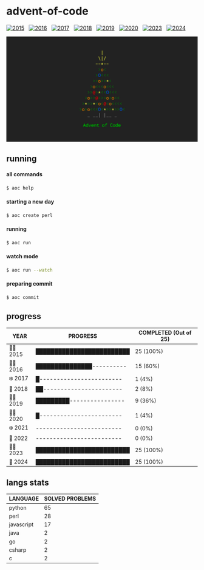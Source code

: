 # advent-of-code

[![2015](https://github.com/matheusaraujo/advent-of-code/actions/workflows/2015.yaml/badge.svg)](https://github.com/matheusaraujo/advent-of-code/actions/workflows/2015.yaml) &nbsp;
[![2016](https://github.com/matheusaraujo/advent-of-code/actions/workflows/2016.yaml/badge.svg)](https://github.com/matheusaraujo/advent-of-code/actions/workflows/2016.yaml) &nbsp;
[![2017](https://github.com/matheusaraujo/advent-of-code/actions/workflows/2017.yaml/badge.svg)](https://github.com/matheusaraujo/advent-of-code/actions/workflows/2017.yaml) &nbsp;
[![2018](https://github.com/matheusaraujo/advent-of-code/actions/workflows/2018.yaml/badge.svg)](https://github.com/matheusaraujo/advent-of-code/actions/workflows/2018.yaml) &nbsp;
[![2019](https://github.com/matheusaraujo/advent-of-code/actions/workflows/2019.yaml/badge.svg)](https://github.com/matheusaraujo/advent-of-code/actions/workflows/2019.yaml) &nbsp;
[![2020](https://github.com/matheusaraujo/advent-of-code/actions/workflows/2020.yaml/badge.svg)](https://github.com/matheusaraujo/advent-of-code/actions/workflows/2020.yaml) &nbsp;
[![2023](https://github.com/matheusaraujo/advent-of-code/actions/workflows/2023.yaml/badge.svg)](https://github.com/matheusaraujo/advent-of-code/actions/workflows/2023.yaml) &nbsp;
[![2024](https://github.com/matheusaraujo/advent-of-code/actions/workflows/2024.yaml/badge.svg)](https://github.com/matheusaraujo/advent-of-code/actions/workflows/2024.yaml)

![AOC](docs/logo.png)

## running

#### all commands
```bash
$ aoc help
```
#### starting a new day
```bash
$ aoc create perl
```

#### running
```bash
$ aoc run
```

#### watch mode
```bash
$ aoc run --watch
```

#### preparing commit
```bash
$ aoc commit
```

## progress
<!-- progress-begin -->
| YEAR          | PROGRESS                      | COMPLETED (Out of 25) |
|---------------|-------------------------------|-----------------------|
| 🧑‍🎄 2015 | █████████████████████████ | 25 (100%) |
| 🧑‍🎄 2016 | ███████████████---------- | 15 (60%) |
| ❄️ 2017 | █------------------------ | 1 (4%) |
| 🎅 2018 | ██----------------------- | 2 (8%) |
| 👨‍💻 2019 | █████████---------------- | 9 (36%) |
| 🧑‍💻 2020 | █------------------------ | 1 (4%) |
| ❄️ 2021 | ------------------------- | 0 (0%) |
| 🎉 2022 | ------------------------- | 0 (0%) |
| 🧑‍💻 2023 | █████████████████████████ | 25 (100%) |
| 🎄 2024 | █████████████████████████ | 25 (100%) |
<!-- progress-end -->


## langs stats

<!-- langs-stats-begin -->
| LANGUAGE   | SOLVED PROBLEMS |
|------------|----------------|
| python | 65 |
| perl | 28 |
| javascript | 17 |
| java | 2 |
| go | 2 |
| csharp | 2 |
| c | 2 |
<!-- langs-stats-end -->
